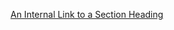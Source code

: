 
[An Internal Link to a Section Heading](/[guides/content/editing-an-existing-page#modifying-front-matter](https://github.com/pulsar-node/utils)) 

